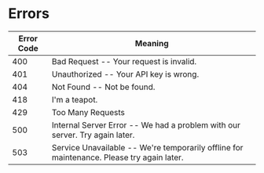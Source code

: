 # Errors
Error Code | Meaning
---------- | -------
400 | Bad Request -- Your request is invalid.
401 | Unauthorized -- Your API key is wrong.
404 | Not Found -- Not be found.
418 | I'm a teapot.
429 | Too Many Requests
500 | Internal Server Error -- We had a problem with our server. Try again later.
503 | Service Unavailable -- We're temporarily offline for maintenance. Please try again later.
